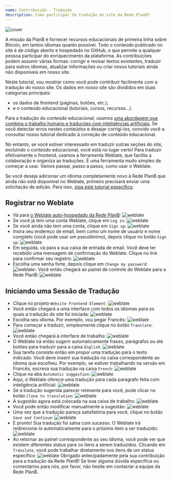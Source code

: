 ```yaml
---
name: Contribuição - Tradução
description: Como participar da tradução do site da Rede PlanB?
---
```

![cover](assets/cover.webp)

A missão da PlanB é fornecer recursos educacionais de primeira linha sobre Bitcoin, em tantos idiomas quanto possível. Todo o conteúdo publicado no site é de código aberto e hospedado no GitHub, o que permite a qualquer pessoa participar do enriquecimento da plataforma. As contribuições podem assumir várias formas: corrigir e revisar textos existentes, traduzir para outros idiomas, atualizar informações ou criar novos tutoriais ainda não disponíveis em nosso site.

Neste tutorial, vou mostrar como você pode contribuir facilmente com a tradução do nosso site. Os dados em nosso site são divididos em duas categorias principais:
- os dados de frontend (páginas, botões, etc.);
- e o conteúdo educacional (tutoriais, cursos, recursos...).

Para a tradução do conteúdo educacional, usamos [uma abordagem que combina o trabalho humano e traduções com inteligências artificiais](https://github.com/Asi0Flammeus/LLM-Translator). Se você detectar erros nestes conteúdos e desejar corrigi-los, convido você a consultar nosso tutorial dedicado à correção de conteúdo educacional.

No entanto, se você estiver interessado em traduzir outras seções do site, excluindo o conteúdo educacional, você está no lugar certo! Para traduzir efetivamente o frontend, usamos a ferramenta Weblate, que facilita a colaboração e organiza as traduções. É uma ferramenta muito simples de começar a usar. Vamos passar, passo a passo, como usar o Weblate.

Se você deseja adicionar um idioma completamente novo à Rede PlanB que ainda não está disponível no Weblate, primeiro precisará enviar uma solicitação de adição. Para isso, [siga este tutorial específico](https://planb.network/tutorials/others/add-new-language-weblate).

## Registrar no Weblate

- Vá para [o Weblate auto-hospedado da Rede PlanB](https://weblate.planb.network/):
![weblate](assets/01.webp)
- Se você já tem uma conta Weblate, clique em `Log in`:
![weblate](assets/02.webp)
- Se você ainda não tem uma conta, clique em `Sign up`:
![weblate](assets/03.webp)
- Insira seu endereço de email, bem como um nome de usuário e nome completo (você pode usar um pseudônimo), depois clique no botão `Sign up`:
![weblate](assets/04.webp)
- Em seguida, vá para a sua caixa de entrada de email. Você deve ter recebido uma mensagem de confirmação do Weblate. Clique no link para confirmar seu registro:
![weblate](assets/05.webp)
- Escolha uma senha forte, depois clique em `Change my password`:
![weblate](assets/06.webp)- Você então chegará ao painel de controle do Weblate para a Rede PlanB: 
![weblate](assets/07.webp)

## Iniciando uma Sessão de Tradução

- Clique no projeto `Website Frontend Element`:
![weblate](assets/08.webp)
- Você então chegará a uma interface com todos os idiomas para os quais a tradução do site foi iniciada:
![weblate](assets/09.webp)
- Escolha seu idioma. Por exemplo, vou pegar Francês:
![weblate](assets/10.webp)
- Para começar a traduzir, simplesmente clique no botão `Translate`:
![weblate](assets/11.webp)
- Você então chegará à interface de trabalho:
![weblate](assets/12.webp)
- O Weblate irá então sugerir automaticamente frases, parágrafos ou até botões para traduzir para a caixa `English`: ![weblate](assets/13.webp)
- Sua tarefa consiste então em propor uma tradução para o texto indicado. Você deve inserir sua tradução na caixa correspondente ao idioma que escolheu. Por exemplo, se estiver trabalhando na versão em Francês, escreva sua tradução na caixa `French`: ![weblate](assets/14.webp)
- Clique na aba `Automatic suggestion`: ![weblate](assets/15.webp)
- Aqui, o Weblate oferece uma tradução para cada parágrafo feita com inteligência artificial: ![weblate](assets/16.webp)
- Se a tradução sugerida parecer relevante para você, pode clicar no botão `Clone to translation`: ![weblate](assets/17.webp)
- A sugestão agora está colocada na sua caixa de trabalho: ![weblate](assets/18.webp)
- Você pode então modificar manualmente a sugestão: ![weblate](assets/19.webp)
- Uma vez que a tradução pareça satisfatória para você, clique no botão `Save and Continue`: ![weblate](assets/20.webp)
- E pronto! Sua tradução foi salva com sucesso. O Weblate irá redirecioná-lo automaticamente para o próximo item a ser traduzido: ![weblate](assets/21.webp)
- Ao retornar ao painel correspondente ao seu idioma, você pode ver que existem diferentes status para os itens a serem traduzidos. Clicando em `Translate`, você pode trabalhar diretamente nos itens de um status específico: ![weblate](assets/22.webp)
Obrigado antecipadamente pela sua contribuição para a tradução da Rede PlanB! Se tiver alguma dúvida específica ou comentários para nós, por favor, não hesite em contactar a equipe da Rede PlanB.